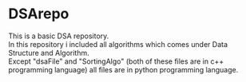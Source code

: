 # DSArepo
This is a basic DSA repository.
<br>
In this repository i included all algorithms which comes under Data Structure and Algorithm.
<br>
Except "dsaFile" and "SortingAlgo" (both of these files are in c++ programming language) all files are in python programming language.